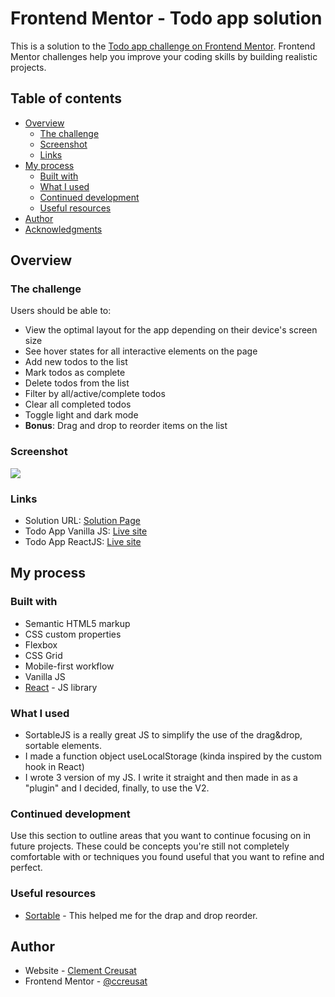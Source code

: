 # Frontend Mentor - Todo app solution

This is a solution to the [Todo app challenge on Frontend Mentor](https://www.frontendmentor.io/challenges/todo-app-Su1_KokOW). Frontend Mentor challenges help you improve your coding skills by building realistic projects.

## Table of contents

-   [Overview](#overview)
    -   [The challenge](#the-challenge)
    -   [Screenshot](#screenshot)
    -   [Links](#links)
-   [My process](#my-process)
    -   [Built with](#built-with)
    -   [What I used](#what-i-learned)
    -   [Continued development](#continued-development)
    -   [Useful resources](#useful-resources)
-   [Author](#author)
-   [Acknowledgments](#acknowledgments)

## Overview

### The challenge

Users should be able to:

-   View the optimal layout for the app depending on their device's screen size
-   See hover states for all interactive elements on the page
-   Add new todos to the list
-   Mark todos as complete
-   Delete todos from the list
-   Filter by all/active/complete todos
-   Clear all completed todos
-   Toggle light and dark mode
-   **Bonus**: Drag and drop to reorder items on the list

### Screenshot

![](https://ccreusat-todo-app-js.vercel.app/images/desktop-preview.jpg)

### Links

-   Solution URL: [Solution Page](https://www.frontendmentor.io/solutions/todo-app-js-version-and-react-version-easter-egg-jzDJayzlD)
-   Todo App Vanilla JS: [Live site](https://ccreusat-todo-app-js.vercel.app/)
-   Todo App ReactJS: [Live site](https://ccreusat-todo-app-react.vercel.app/)

## My process

### Built with

-   Semantic HTML5 markup
-   CSS custom properties
-   Flexbox
-   CSS Grid
-   Mobile-first workflow
-   Vanilla JS
-   [React](https://reactjs.org/) - JS library

### What I used

-   SortableJS is a really great JS to simplify the use of the drag&drop, sortable elements.
-   I made a function object useLocalStorage (kinda inspired by the custom hook in React)
-   I wrote 3 version of my JS. I write it straight and then made in as a "plugin" and I decided, finally, to use the V2.

### Continued development

Use this section to outline areas that you want to continue focusing on in future projects. These could be concepts you're still not completely comfortable with or techniques you found useful that you want to refine and perfect.

### Useful resources

-   [Sortable](https://github.com/SortableJS/Sortable) - This helped me for the drap and drop reorder.

## Author

-   Website - [Clement Creusat](https://github.com/ccreusat)
-   Frontend Mentor - [@ccreusat](https://www.frontendmentor.io/profile/ccreusat)
